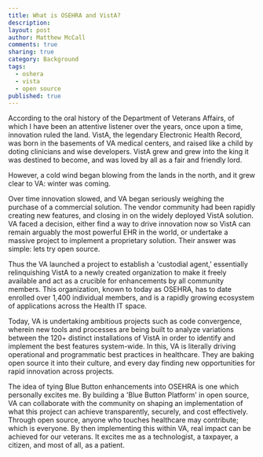 ```yaml
---
title: What is OSEHRA and VistA?
description: 
layout: post
author: Matthew McCall
comments: true
sharing: true
category: Background
tags: 
  - oshera
  - vista
  - open source
published: true
---
```


According to the oral history of the Department of Veterans Affairs, of which I have been an attentive listener over the years, once upon a time, innovation ruled the land.  VistA, the legendary Electronic Health Record, was born in the basements of VA medical centers, and raised like a child by doting clinicians and wise developers.  VistA grew and grew into the king it was destined to become, and was loved by all as a fair and friendly lord.

However, a cold wind began blowing from the lands in the north, and it grew clear to VA: winter was coming.

Over time innovation slowed, and VA began seriously weighing the purchase of a commercial solution.  The vendor community had been rapidly creating new features, and closing in on the widely deployed VistA solution.  VA faced a decision, either find a way to drive innovation now so VistA can remain arguably the most powerful EHR in the world, or undertake a massive project to implement a proprietary solution.  Their answer was simple: lets try open source.

Thus the VA launched a project to establish a 'custodial agent,' essentially relinquishing VistA to a newly created organization to make it freely available and act as a crucible for enhancements by all community members.  This organization, known to today as OSEHRA, has to date enrolled over 1,400 individual members, and is a rapidly growing ecosystem of applications across the Health IT space.

Today, VA is undertaking ambitious projects such as code convergence, wherein new tools and processes are being built to analyze variations between the 120+ distinct installations of VistA in order to identify and implement the best features system-wide.  In this, VA is literally driving operational and programmatic best practices in healthcare.  They are baking open source it into their culture, and every day finding new opportunities for rapid innovation across projects.

The idea of tying Blue Button enhancements into OSEHRA is one which personally excites me.  By building a 'Blue Button Platform' in open source, VA can collaborate with the community on shaping an implementation of what this project can achieve transparently, securely, and cost effectively.  Through open source, anyone who touches healthcare may contribute; which is everyone.  By then implementing this within VA, real impact can be achieved for our veterans.  It excites me as a technologist, a taxpayer, a citizen, and most of all, as a patient.
